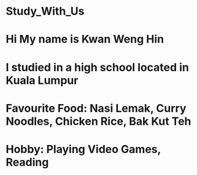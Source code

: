 # Study_With_Us
# Hi My name is Kwan Weng Hin
# I studied in a high school located in Kuala Lumpur
# Favourite Food: Nasi Lemak, Curry Noodles, Chicken Rice, Bak Kut Teh
# Hobby: Playing Video Games, Reading 

